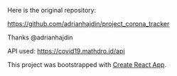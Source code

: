 Here is the original repository:

https://github.com/adrianhajdin/project_corona_tracker

Thanks @adrianhajdin

API used: https://covid19.mathdro.id/api

This project was bootstrapped with [Create React App](https://github.com/facebook/create-react-app).
